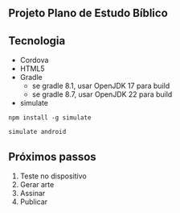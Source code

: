 ## Projeto Plano de Estudo Bíblico

## Tecnologia
* Cordova
* HTML5
* Gradle 
   - se gradle 8.1, usar OpenJDK 17 para build
   - se gradle 8.7, usar OpenJDK 22 para build
* simulate

```shell 
npm install -g simulate
```

```shell
simulate android
```

## Próximos passos
1. Teste no dispositivo
2. Gerar arte
3. Assinar
4. Publicar